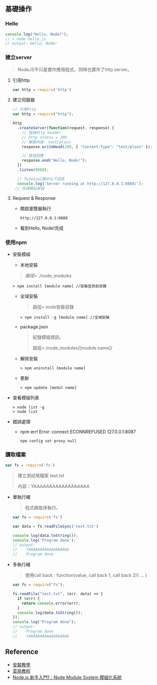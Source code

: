 ## 基礎操作

### Hello

```javascript
console.log("Hello, Node!");
// > node hello.js
// output: Hello, Node!
```

### 建立server

> NodeJS不只是實作應用程式，同時也實作了http server。

1. 引用http

   ```javascript
   var http = require('http')
   ```

   

2. 建立伺服器

   ```javascript
   // 引用http
   var http = require("http");
   
   http
     .createServer(function(request, response) {
       // 發送http header
       // http status = 200
       // 網頁內容: text/plain
       response.writeHead(200, { "Content-Type": "text/plain" });
   
       // 發送回應
       response.end("Hello, Node!");
     })
     .listen(8888);
   
     // Terminal顯示以下訊息
     console.log('Server running at http://127.0.0.1:8888/');
   	// 完成網站架設
   ```

   

3. Request & Response

   - 開啟瀏覽器執行

     ```
     http://127.0.0.1:8888
     ```

   - 看到Hello, Node!完成

### 使用npm

- 安裝模組
   - 本地安裝
   		
   	> *路徑*> ./node_modules
   	
   	```
   	> npm install [module name] //安裝至目前目錄
   	```
   	
   - 全域安裝
   
      > 路徑> node安裝目錄
   
      ```
      > npm install -g [module name] //全域安裝 
      ```
   
   - package.json
   
      > 紀錄模組資訊。
      >
      > 路徑>./node_modules/[module name]/
   
   - 解除安裝
   
      ```
      > npm uninstall [module name]
      ```
   
   - 更新
   
      ```
      > npm update [modul name]
      ```
   
- 查看模組列表

   ```
   > node list -g
   > node list 
   ```

- 錯誤處理

  - npm err! Error: connect ECONNREFUSED 127.0.0.1:8087 

    ```
    npm config set proxy null
    ```

### 讀取檔案

```javascript
var fs = require('fs')
```

> 建立測試用檔案 test.txt
>
> 內容：YAAAAAAAAAAAAAAAAAA

- 單執行緒

  > 程式碼依序執行。

  ```javascript
  var fs = require('fs')
  
  var data = fs.readFileSync('test.txt')
  
  console.log(data.toString());
  console.log('Program done');
  // output:
  //	YAAAAAAAAAAAAAAAAAA
  // 	Program done
  ```

- 多執行緒

  > 使用call back : function(value, call back 1, call back 2){ ... }

  ```javascript
  var fs = require("fs");
  
  fs.readFile("test.txt", (err, data) => {
    if (err) {
      return console.error(err);
    }
    console.log(data.toString());
  });
  console.log("Program done");
  // output:
  // 	Program done
  // 	YAAAAAAAAAAAAAAAAAA
  ```


## Reference

- [安裝教學](<https://blog.gtwang.org/web-development/install-node-js-in-windows-mac-os-x-linux/>)
- [菜鳥教程](<http://www.runoob.com/nodejs/nodejs-tutorial.html>)
- [Node.js 新手入門1：Node Module System 模組化系統](<https://medium.com/@brianwu291/learn-basic-node-part1-module-system-e9ee1724656b>)